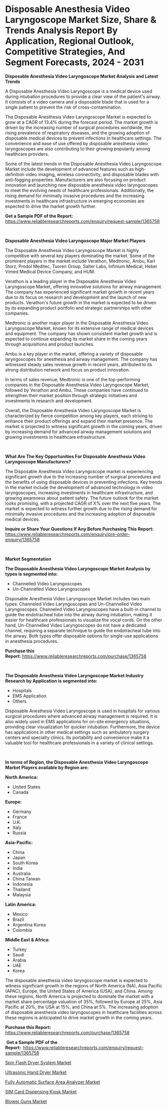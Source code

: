<p><h1>Disposable Anesthesia Video Laryngoscope Market Size, Share & Trends Analysis Report By Application, Regional Outlook, Competitive Strategies, And Segment Forecasts, 2024 - 2031</h1></p><p><strong>Disposable Anesthesia Video Laryngoscope Market Analysis and Latest Trends</strong></p>
<p><p>A Disposable Anesthesia Video Laryngoscope is a medical device used during intubation procedures to provide a clear view of the patient's airway. It consists of a video camera and a disposable blade that is used for a single patient to prevent the risk of cross-contamination. </p><p>The Disposable Anesthesia Video Laryngoscope Market is expected to grow at a CAGR of 13.4% during the forecast period. The market growth is driven by the increasing number of surgical procedures worldwide, the rising prevalence of respiratory diseases, and the growing adoption of disposable medical devices to prevent infections in healthcare settings. The convenience and ease of use offered by disposable anesthesia video laryngoscopes are also contributing to their growing popularity among healthcare providers.</p><p>Some of the latest trends in the Disposable Anesthesia Video Laryngoscope Market include the development of advanced features such as high-definition video imaging, wireless connectivity, and disposable blades with anti-fogging properties. Manufacturers are also focusing on product innovation and launching new disposable anesthesia video laryngoscopes to meet the evolving needs of healthcare professionals. Additionally, the rising demand for minimally invasive procedures and the increasing investments in healthcare infrastructure in emerging economies are expected to drive the market growth further.</p></p>
<p><strong>Get a Sample PDF of the Report:&nbsp;</strong> <a href="https://www.reliableresearchreports.com/enquiry/request-sample/1365758">https://www.reliableresearchreports.com/enquiry/request-sample/1365758</a></p>
<p>&nbsp;</p>
<p><strong>Disposable Anesthesia Video Laryngoscope Major Market Players</strong></p>
<p><p>The Disposable Anesthesia Video Laryngoscope Market is highly competitive with several key players dominating the market. Some of the prominent players in the market include Verathon, Medtronic, Ambu, Karl Storz, Prodol Meditec, Tuoren Group, Salter Labs, Infinium Medical, Hebei Vimed Medical Device Company, and HUM.</p><p>Verathon is a leading player in the Disposable Anesthesia Video Laryngoscope Market, offering innovative solutions for airway management. The company has experienced significant market growth in recent years due to its focus on research and development and the launch of new products. Verathon's future growth in the market is expected to be driven by its expanding product portfolio and strategic partnerships with other companies.</p><p>Medtronic is another major player in the Disposable Anesthesia Video Laryngoscope Market, known for its extensive range of medical devices and equipment. The company has shown consistent market growth and is expected to continue expanding its market share in the coming years through acquisitions and product launches.</p><p>Ambu is a key player in the market, offering a variety of disposable laryngoscopes for anesthesia and airway management. The company has witnessed steady sales revenue growth in recent years, attributed to its strong distribution network and focus on product innovation.</p><p>In terms of sales revenue, Medtronic is one of the top-performing companies in the Disposable Anesthesia Video Laryngoscope Market, followed by Verathon and Ambu. These companies have continued to strengthen their market position through strategic initiatives and investments in research and development.</p><p>Overall, the Disposable Anesthesia Video Laryngoscope Market is characterized by fierce competition among key players, each striving to enhance their product offerings and expand their market presence. The market is projected to witness significant growth in the coming years, driven by increasing demand for advanced airway management solutions and growing investments in healthcare infrastructure.</p></p>
<p>&nbsp;</p>
<p><strong>What Are The Key Opportunities For Disposable Anesthesia Video Laryngoscope Manufacturers?</strong></p>
<p><p>The Disposable Anesthesia Video Laryngoscope market is experiencing significant growth due to the increasing number of surgical procedures and the benefits of using disposable devices in preventing infections. Key trends in the market include the development of advanced technology in video laryngoscopes, increasing investments in healthcare infrastructure, and growing awareness about patient safety. The future outlook for the market looks promising, with a projected CAGR of X% over the next five years. The market is expected to witness further growth due to the rising demand for minimally invasive procedures and the increasing adoption of disposable medical devices.</p></p>
<p><strong>Inquire or Share Your Questions If Any Before Purchasing This Report:</strong> <a href="https://www.reliableresearchreports.com/enquiry/pre-order-enquiry/1365758">https://www.reliableresearchreports.com/enquiry/pre-order-enquiry/1365758</a></p>
<p>&nbsp;</p>
<p><strong>Market Segmentation</strong></p>
<p><strong>The Disposable Anesthesia Video Laryngoscope Market Analysis by types is segmented into:</strong></p>
<p><ul><li>Channelled Video Laryngoscopes</li><li>Un-Channelled Video Laryngoscopes</li></ul></p>
<p><p>Disposable Anesthesia Video Laryngoscope Market includes two main types: Channeled Video Laryngoscopes and Un-Channelled Video Laryngoscopes. Channeled Video Laryngoscopes have a built-in channel to guide the endotracheal tube into the airway during intubation, making it easier for healthcare professionals to visualize the vocal cords. On the other hand, Un-Channelled Video Laryngoscopes do not have a dedicated channel, requiring a separate technique to guide the endotracheal tube into the airway. Both types offer disposable options for single-use applications in anesthesia procedures.</p></p>
<p><strong>Purchase this Report:&nbsp;</strong><a href="https://www.reliableresearchreports.com/purchase/1365758">https://www.reliableresearchreports.com/purchase/1365758</a></p>
<p>&nbsp;</p>
<p><strong>The Disposable Anesthesia Video Laryngoscope Market Industry Research by Application is segmented into:</strong></p>
<p><ul><li>Hospitals</li><li>EMS Application</li><li>Others</li></ul></p>
<p><p>Disposable Anesthesia Video Laryngoscope is used in hospitals for various surgical procedures where advanced airway management is required. It is also widely used in EMS applications for on-site emergency situations, providing clear visualization for quicker intubation. Furthermore, the device has applications in other medical settings such as ambulatory surgery centers and specialty clinics. Its portability and convenience make it a valuable tool for healthcare professionals in a variety of clinical settings.</p></p>
<p>&nbsp;</p>
<p><strong>In terms of Region, the Disposable Anesthesia Video Laryngoscope Market Players available by Region are:</strong></p>
<p>
    <p> <strong> North America: </strong>
        <ul>
            <li>United States</li>
            <li>Canada</li>
        </ul>
        </p> 
    <p> <strong> Europe: </strong>
        <ul>
            <li>Germany</li>
            <li>France</li>
            <li>U.K.</li>
            <li>Italy</li>
            <li>Russia</li>
        </ul>
        </p> 
    <p> <strong> Asia-Pacific: </strong>
        <ul>
            <li>China</li>
            <li>Japan</li>
            <li>South Korea</li>
            <li>India</li>
            <li>Australia</li>
            <li>China Taiwan</li>
            <li>Indonesia</li>
            <li>Thailand</li>
            <li>Malaysia</li>
        </ul>
        </p> 
    <p> <strong> Latin America: </strong>
        <ul>
            <li>Mexico</li>
            <li>Brazil</li>
            <li>Argentina Korea</li>
            <li>Colombia</li>
        </ul>
        </p> 
    <p> <strong> Middle East & Africa: </strong>
        <ul>
            <li>Turkey</li>
            <li>Saudi</li>
            <li>Arabia</li>
            <li>UAE</li>
            <li>Korea</li>
        </ul>
    </p>
    </p>
<p><p>The disposable anesthesia video laryngoscope market is expected to witness significant growth in the regions of North America (NA), Asia Pacific (APAC), Europe, the United States of America (USA), and China. Among these regions, North America is projected to dominate the market with a market share percentage valuation of 35%, followed by Europe at 25%, Asia Pacific at 20%, the USA at 15%, and China at 5%. The increasing adoption of disposable anesthesia video laryngoscopes in healthcare facilities across these regions is anticipated to drive market growth in the coming years.</p></p>
<p><strong>Purchase this Report: </strong><a href="https://www.reliableresearchreports.com/purchase/1365758">https://www.reliableresearchreports.com/purchase/1365758</a></p>
<p>&nbsp;<strong>Get a Sample PDF of the Report:&nbsp;&nbsp;</strong><a href="https://www.reliableresearchreports.com/enquiry/request-sample/1365758">https://www.reliableresearchreports.com/enquiry/request-sample/1365758</a></p>
<p><strong></strong></p>
<p><p><a href="https://medium.com/p/432966a025fa/edit">Spin Flash Dryer System Market</a></p><p><a href="https://medium.com/p/a4fdb31ccbbd/edit">Ultrasonic Hand Dryer Market</a></p><p><a href="https://medium.com/p/1ea69e49cefe/edit">Fully Automatic Surface Area Analyzer Market</a></p><p><a href="https://medium.com/p/97e263e560a8/edit">SIM Card Dispensing Kiosk Market</a></p><p><a href="https://medium.com/p/4371ccb5aa95/edit">Blower Guns Market</a></p></p>